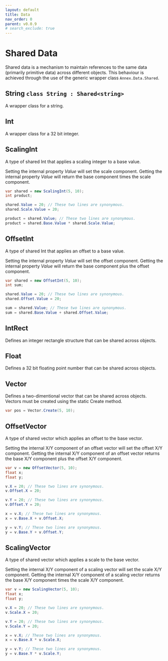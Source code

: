 ```yaml
---
layout: default
title: Data
nav_order: 0
parent: v0.0.9
# search_exclude: true
---
```


# Shared Data

Shared data is a mechanism to maintain references to the same data (primarily primitive data) across different objects. This behaviour is achieved through the use of the generic wrapper class ```Annex.Data.Shared```.

## String ```class String : Shared<string>```

A wrapper class for a string.

## Int
A wrapper class for a 32 bit integer.

## ScalingInt
A type of shared Int that applies a scaling integer to a base value.

Setting the internal property *Value* will set the scale component.
Getting the internal property *Value* will return the base component times the scale component.
```cs
var shared = new ScalingInt(5, 10);
int product;

shared.Value = 20; // These two lines are synonymous.
shared.Scale.Value = 20;

product = shared.Value; // These two lines are synonymous.
product = shared.Base.Value * shared.Scale.Value;
```

## OffsetInt
A type of shared Int that applies an offset to a base value.

Setting the internal property *Value* will set the offset component.
Getting the internal property *Value* will return the base component plus the offset component.
```cs
var shared = new OffsetInt(5, 10);
int sum;

shared.Value = 20; // These two lines are synonymous.
shared.Offset.Value = 20;

sum = shared.Value; // These two lines are synonymous.
sum = shared.Base.Value + shared.Offset.Value;
```

## IntRect
Defines an integer rectangle structure that can be shared across objects.

## Float
Defines a 32 bit floating point number that can be shared across objects.

## Vector
Defines a two-dimentional vector that can be shared across objects. Vectors must be created using the static Create method.

```cs
var pos = Vector.Create(5, 10);
```

## OffsetVector
A type of shared vector which applies an offset to the base vector.

Setting the internal X/Y component of an offset vector will set the offset X/Y component.
Getting the internal X/Y component of an offset vector returns the base X/Y component plus the offset X/Y component.

```cs
var v = new OffsetVector(5, 10);
float x;
float y;

v.X = 20; // These two lines are synonymous.
v.Offset.X = 20;

v.Y = 20; // These two lines are synonymous.
v.Offset.Y = 20;

x = v.X; // These two lines are synonymous.
x = v.Base.X + v.Offset.X;

y = v.Y; // These two lines are synonymous.
y = v.Base.Y + v.Offset.Y;
```

## ScalingVector
A type of shared vector which applies a scale to the base vector.

Setting the internal X/Y component of a scaling vector will set the scale X/Y component.
Getting the internal X/Y component of a scaling vector returns the base X/Y component times the scale X/Y component.

```cs
var v = new ScalingVector(5, 10);
float x;
float y;

v.X = 20; // These two lines are synonymous.
v.Scale.X = 20;

v.Y = 20; // These two lines are synonymous.
v.Scale.Y = 20;

x = v.X; // These two lines are synonymous.
x = v.Base.X * v.Scale.X;

y = v.Y; // These two lines are synonymous.
y = v.Base.Y * v.Scale.Y;
```